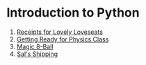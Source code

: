 # Introduction to Python

1. [Receipts for Lovely Loveseats](furniture-store.py)
1. [Getting Ready for Physics Class](physics-class.py)
1. [Magic 8-Ball](magic8.py)
1. [Sal's Shipping](shipping.py)
